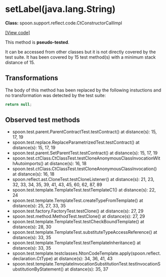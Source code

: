 # setLabel(java.lang.String)

**Class:** spoon.support.reflect.code.CtConstructorCallImpl

[[View code]](https://github.com/INRIA/spoon/blob/fd878bc71b73fc1da82356eaa6578f760c70f0de/src/main/java//spoon/support/reflect/code/CtConstructorCallImpl.java#L155)

This method is **pseudo-tested**.


It can be accessed from other classes but it is not directly covered by the test suite. 
It has been covered by 15 test method(s) with a minimum stack distance of 15.

## Transformations


The body of this method has been replaced by the following instuctions and no transformation was detected by the test suite:

```Java
return null;
```





## Observed test methods

* spoon.test.parent.ParentContractTest.testContract() at distance(s): 15, 17, 19
* spoon.test.replace.ReplaceParametrizedTest.testContract() at distance(s): 15, 17, 19
* spoon.test.parent.SetParentTest.testContract() at distance(s): 15, 17, 19
* spoon.test.ctClass.CtClassTest.testCloneAnonymousClassInvocationWithAutoimports() at distance(s): 16, 18
* spoon.test.ctClass.CtClassTest.testCloneAnonymousClassInvocation() at distance(s): 16, 18
* spoon.reflect.ast.CloneTest.testCloneListener() at distance(s): 21, 23, 32, 33, 34, 35, 39, 41, 43, 45, 60, 62, 87, 89
* spoon.test.template.TemplateTest.testTemplateC1() at distance(s): 22, 24
* spoon.test.template.TemplateTest.createTypeFromTemplate() at distance(s): 25, 27, 33, 35
* spoon.test.factory.FactoryTest.testClone() at distance(s): 27, 29
* spoon.test.method.MethodTest.testClone() at distance(s): 27, 29
* spoon.test.template.TemplateTest.testCheckBoundTemplate() at distance(s): 28, 30
* spoon.test.template.TemplateTest.substituteTypeAccessReference() at distance(s): 33, 35
* spoon.test.template.TemplateTest.testTemplateInheritance() at distance(s): 33, 35
* spoon.test.template.testclasses.NtonCodeTemplate.apply(spoon.reflect.declaration.CtType) at distance(s): 34, 36, 41, 43
* spoon.test.template.TemplateInvocationSubstitutionTest.testInvocationSubstitutionByStatement() at distance(s): 35, 37

